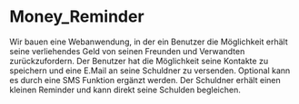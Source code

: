 # Money_Reminder
Wir bauen eine Webanwendung, in der ein Benutzer die Möglichkeit erhält seine verliehendes Geld von seinen Freunden und Verwandten zurückzufordern. 
Der Benutzer hat die Möglichkeit seine Kontakte zu speichern und eine E.Mail an seine Schuldner zu versenden. Optional kann es durch eine SMS Funktion
ergänzt werden. Der Schuldner erhält einen kleinen Reminder und kann direkt seine Schulden begleichen. 
